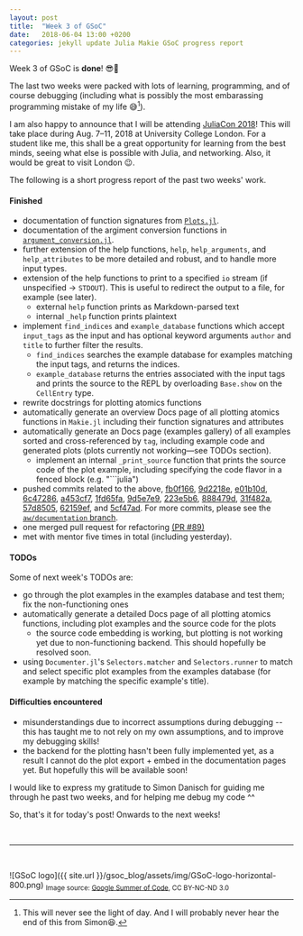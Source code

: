 ```yaml
---
layout: post
title:  "Week 3 of GSoC"
date:   2018-06-04 13:00 +0200
categories: jekyll update Julia Makie GSoC progress report
---
```


Week 3 of GSoC is **done**! 😎🤠

The last two weeks were packed with lots of learning, programming, and of course debugging (including what is possibly the most embarassing programming mistake of my life 😅[^footnote1]).

I am also happy to announce that I will be attending [JuliaCon 2018](http://juliacon.org/2018/)! This will take place during Aug. 7–11, 2018 at University College London. For a student like me, this shall be a great opportunity for learning from the best minds, seeing what else is possible with Julia, and networking. Also, it would be great to visit London 😉.

The following is a short progress report of the past two weeks' work.


#### Finished
* documentation of function signatures from [`Plots.jl`](https://github.com/JuliaPlots/Plots.jl).
* documentation of the argiment conversion functions in [`argument_conversion.jl`](https://github.com/JuliaPlots/Makie.jl/blob/aw/documentation/src/argument_conversion.jl).
* further extension of the help functions, `help`, `help_arguments`, and `help_attributes` to be more detailed and robust, and to handle more input types.
* extension of the help functions to print to a specified `io` stream (if unspecified -> `STDOUT`). This is useful to redirect the output to a file, for example (see later).
	* external `help` function prints as Markdown-parsed text
	* internal `_help` function prints plaintext
* implement `find_indices` and `example_database` functions which accept `input_tags` as the input and has optional keyword arguments `author` and `title` to further filter the results.
	* `find_indices` searches the example database for examples matching the input tags, and returns the indices. 
	* `example_database` returns the entries associated with the input tags and prints the source to the REPL by overloading `Base.show` on the `CellEntry` type.
* rewrite docstrings for plotting atomics functions
* automatically generate an overview Docs page of all plotting atomics functions in `Makie.jl` including their function signatures and attributes
* automatically generate an Docs page (examples gallery) of all examples sorted and cross-referenced by `tag`, including example code and generated plots (plots currently not working—see TODOs section).
	* implement an internal `_print_source` function that prints the source code of the plot example, including specifying the code flavor in a fenced block (e.g. "\`\`\`julia")
* pushed commits related to the above, [fb0f166](https://github.com/JuliaPlots/Makie.jl/commit/fb0f1668b424320e7c0f40f48a39a580dd21e060), [9d2218e](https://github.com/JuliaPlots/Makie.jl/commit/9d2218ef326571f3b6a4256fc366ebe030d0bdfe), [e01b10d](https://github.com/JuliaPlots/Makie.jl/commit/e01b10da95c3f24e96dc7b2f539766c128b8e030), [6c47286](https://github.com/JuliaPlots/Makie.jl/commit/6c472865a658d3e587d304f7a4f8c9277bcf35ce), [a453cf7](https://github.com/JuliaPlots/Makie.jl/commit/a453cf7f203401aa37e021f3ab432e1d4a9f435f), [1fd65fa](https://github.com/JuliaPlots/Makie.jl/commit/1fd65fa294fb0d7c87d748464bad7233d54d1f09), [9d5e7e9](https://github.com/JuliaPlots/Makie.jl/commit/9d5e7e9bff13aba5bc6515f0beda82e5dfe6ed93), [223e5b6](https://github.com/JuliaPlots/Makie.jl/commit/223e5b6d9232ce1ac936df4e8327c5184b66fe67), [888479d](https://github.com/JuliaPlots/Makie.jl/commit/888479d1383e3f3777a3d98a2ded559f476f2d4b), [31f482a](https://github.com/JuliaPlots/Makie.jl/commit/31f482ae04e032391237ba7e0bbc23bfd01c4024), [57d8505](https://github.com/JuliaPlots/Makie.jl/commit/57d850560837c2c95e00c3465c0663029c48286e), [62159ef](https://github.com/JuliaPlots/Makie.jl/commit/62159ef33438a7135e1a203b1f648c91ab5ff72d), and [5cf47ad](https://github.com/JuliaPlots/Makie.jl/commit/5cf47adbd0f5e084c4f0b05b80c149c29f8cf230). For more commits, please see the [`aw/documentation` branch](https://github.com/JuliaPlots/Makie.jl/tree/aw/documentation).
* one merged pull request for refactoring [\(PR #89\)](https://github.com/JuliaPlots/Makie.jl/pull/89)
* met with mentor five times in total (including yesterday).


#### TODOs
Some of next week's TODOs are:
* go through the plot examples in the examples database and test them; fix the non-functioning ones
* automatically generate a detailed Docs page of all plotting atomics functions, including plot examples and the source code for the plots
	* the source code embedding is working, but plotting is not working yet due to non-functioning backend. This should hopefully be resolved soon.
* using `Documenter.jl`'s `Selectors.matcher` and `Selectors.runner` to match and select specific plot examples from the examples database (for example by matching the specific example's title).

#### Difficulties encountered
* misunderstandings due to incorrect assumptions during debugging -- this has taught me to not rely on my own assumptions, and to improve my debugging skills!
* the backend for the plotting hasn't been fully implemented yet, as a result I cannot do the plot export + embed in the documentation pages yet. But hopefully this will be available soon!

I would like to express my gratitude to Simon Danisch for guiding me through he past two weeks, and for helping me debug my code ^^

So, that's it for today's post! Onwards to the next weeks!


<br>

[^footnote1]: This will never see the light of day. And I will probably never hear the end of this from Simon😆.

---

<br>

![GSoC logo]({{ site.url }}/gsoc_blog/assets/img/GSoC-logo-horizontal-800.png)
<sub>Image source: [Google Summer of Code](https://developers.google.com/open-source/gsoc/resources/marketing#logos_and_artwork), CC BY-NC-ND 3.0</sub>
